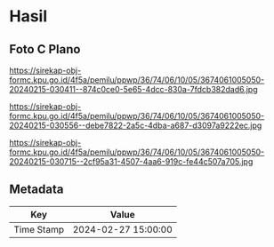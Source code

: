 # Hasil

## Foto C Plano

https://sirekap-obj-formc.kpu.go.id/4f5a/pemilu/ppwp/36/74/06/10/05/3674061005050-20240215-030411--874c0ce0-5e65-4dcc-830a-7fdcb382dad6.jpg

https://sirekap-obj-formc.kpu.go.id/4f5a/pemilu/ppwp/36/74/06/10/05/3674061005050-20240215-030556--debe7822-2a5c-4dba-a687-d3097a9222ec.jpg

https://sirekap-obj-formc.kpu.go.id/4f5a/pemilu/ppwp/36/74/06/10/05/3674061005050-20240215-030715--2cf95a31-4507-4aa6-919c-fe44c507a705.jpg


## Metadata

| Key        | Value               |
| ---------- | ------------------- |
| Time Stamp | 2024-02-27 15:00:00 |



